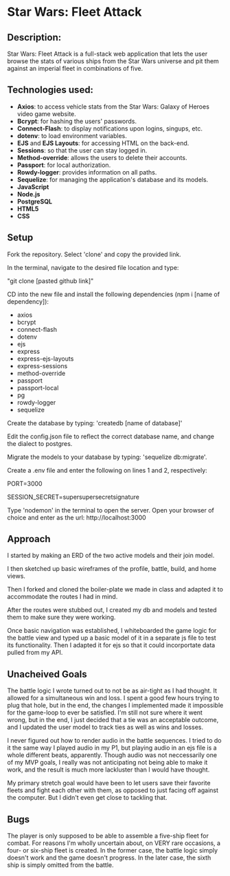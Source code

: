 # **Star Wars: Fleet Attack**
## Description:

Star Wars: Fleet Attack is a full-stack web application that lets the user browse the stats of various ships from the Star Wars universe and pit them against an imperial fleet in combinations of five.

## Technologies used:

- **Axios**: to access vehicle stats from the Star Wars: Galaxy of Heroes video game website. 
- **Bcrypt**: for hashing the users' passwords.
- **Connect-Flash**: to display notifications upon logins, singups, etc.
- **dotenv**: to load environment variables.
- **EJS** and **EJS Layouts**: for accessing HTML on the back-end.
- **Sessions**: so that the user can stay logged in.
- **Method-override**: allows the users to delete their accounts.
- **Passport**: for local authorization.
- **Rowdy-logger**: provides information on all paths.
- **Sequelize**: for managing the application's database and its models.
- **JavaScript**
- **Node.js**
- **PostgreSQL**
- **HTML5**
- **CSS**

## **Setup**

Fork the repository. Select 'clone' and copy the provided link. 

In the terminal, navigate to the desired file location and type:

"git clone [pasted github link]"

CD into the new file and install the following dependencies (npm i [name of dependency]): 
- axios
- bcrypt
- connect-flash
- dotenv
- ejs
- express
- express-ejs-layouts
- express-sessions
- method-override
- passport
- passport-local
- pg
- rowdy-logger
- sequelize

Create the database by typing: 'createdb [name of database]'

Edit the config.json file to reflect the correct database name, and change the dialect to postgres.

Migrate the models to your database by typing: 'sequelize db:migrate'.

Create a .env file and enter the following on lines 1 and 2, respectively:

PORT=3000

SESSION_SECRET=supersupersecretsignature

Type 'nodemon' in the terminal to open the server. Open your browser of choice and enter as the url: http://localhost:3000

## Approach

I started by making an ERD of the two active models and their join model. 

I then sketched up basic wireframes of the profile, battle, build, and home views.

Then I forked and cloned the boiler-plate we made in class and adapted it to accommodate the routes I had in mind.

After the routes were stubbed out, I created my db and models and tested them to make sure they were working.

Once basic navigation was established, I whiteboarded the game logic for the battle view and typed up a basic model of it in a separate js file to test its functionality. Then I adapted it for ejs so that it could incorportate data pulled from my API.

## **Unacheived Goals**

The battle logic I wrote turned out to not be as air-tight as I had thought. It allowed for a simultaneous win and loss. I spent a good few hours trying to plug that hole, but in the end, the changes I implemented made it impossible for the game-loop to ever be satisfied. I'm still not sure where it went wrong, but in the end, I just decided that a tie was an acceptable outcome, and I updated the user model to track ties as well as wins and losses.

I never figured out how to render audio in the battle sequences. I tried to do it the same way I played audio in my P1, but playing audio in an ejs file is a whole different beats, apparently. Though audio was not neccessarily one of my MVP goals, I really was not anticipating not being able to make it work, and the result is much more lackluster than I would have thought.

My primary stretch goal would have been to let users save their favorite fleets and fight each other with them, as opposed to just facing off against the computer. But I didn't even get close to tackling that.

## **Bugs**

The player is only supposed to be able to assemble a five-ship fleet for combat. For reasons I'm wholly uncertain about, on VERY rare occasions, a four- or six-ship fleet is created. In the former case, the battle logic simply doesn't work and the game doesn't progress. In the later case, the sixth ship is simply omitted from the battle.